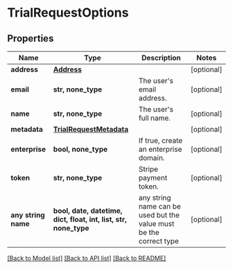 # TrialRequestOptions



## Properties
Name | Type | Description | Notes
------------ | ------------- | ------------- | -------------
**address** | [**Address**](Address.md) |  | [optional] 
**email** | **str, none_type** | The user&#39;s email address. | [optional] 
**name** | **str, none_type** | The user&#39;s full name. | [optional] 
**metadata** | [**TrialRequestMetadata**](TrialRequestMetadata.md) |  | [optional] 
**enterprise** | **bool, none_type** | If true, create an enterprise domain. | [optional] 
**token** | **str, none_type** | Stripe payment token. | [optional] 
**any string name** | **bool, date, datetime, dict, float, int, list, str, none_type** | any string name can be used but the value must be the correct type | [optional]

[[Back to Model list]](../README.md#documentation-for-models) [[Back to API list]](../README.md#documentation-for-api-endpoints) [[Back to README]](../README.md)


